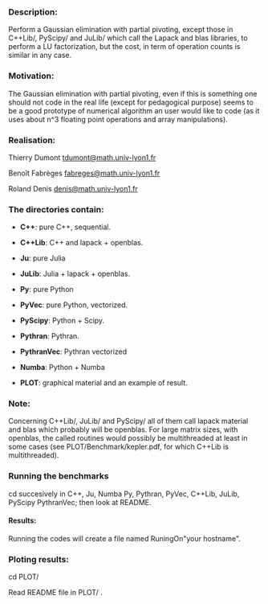 ### Description:

Perform a Gaussian elimination with partial pivoting, except those
in 
C++Lib/, PyScipy/ and JuLib/ which call the Lapack and blas libraries, to perform
a LU factorization, but the cost, in term of operation counts is similar in any case. 

### Motivation:

The  Gaussian elimination with partial pivoting, even if this is something one
should not code in the real life (except for pedagogical purpose) seems to be
a good prototype of numerical algorithm an user would like to code (as it uses
about n^3 floating point operations and array manipulations).

### Realisation:

Thierry Dumont   tdumont@math.univ-lyon1.fr

Benoît Fabrèges  fabreges@math.univ-lyon1.fr

Roland Denis     denis@math.univ-lyon1.fr

### The directories contain:

- **C++**:      pure C++, sequential.

- **C++Lib**:   C++ and lapack + openblas.

- **Ju**:       pure Julia

- **JuLib**:    Julia +  lapack + openblas.


- **Py**:       pure Python

- **PyVec**:    pure Python, vectorized.

- **PyScipy**:  Python + Scipy.

- **Pythran**:  Pythran.

- **PythranVec**: Pythran vectorized

- **Numba**:    Python + Numba

- **PLOT**:    graphical material and an example of result.

### Note:

Concerning C++Lib/,  JuLib/ and PyScipy/ all of them call lapack  material and
blas which probably will be openblas. For large matrix sizes, with openblas, the
called routines would possibly be multithreaded at least in some cases (see
PLOT/Benchmark/kepler.pdf, for which C++Lib is multithreaded).



### Running the benchmarks

cd succesively in C++, Ju, Numba Py, Pythran, PyVec, C++Lib, JuLib,
PyScipy PythranVec; then look at README.

#### Results:

Running the codes  will create a file named RuningOn"your hostname".

### Ploting results:

cd PLOT/

Read README file in PLOT/ .


